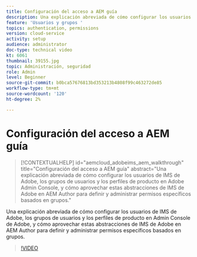 ```yaml
---
title: Configuración del acceso a AEM guía
description: Una explicación abreviada de cómo configurar los usuarios de IMS de Adobe, los grupos de usuarios y los perfiles de producto en Admin Console de Adobe, y cómo aprovechar estas abstracciones de IMS de Adobe en AEM Author para definir y administrar permisos específicos basados en grupos.
feature: 'Usuarios y grupos '
topics: authentication, permissions
version: cloud-service
activity: setup
audience: administrator
doc-type: technical video
kt: 6061
thumbnail: 39155.jpg
topic: Administración, seguridad
role: Admin
level: Beginner
source-git-commit: b0bca57676813bd353213b4808f99c463272de85
workflow-type: tm+mt
source-wordcount: '120'
ht-degree: 2%

---
```



# Configuración del acceso a AEM guía

>[!CONTEXTUALHELP]
>id="aemcloud_adobeims_aem_walkthrough"
>title="Configuración del acceso a AEM guía"
>abstract="Una explicación abreviada de cómo configurar los usuarios de IMS de Adobe, los grupos de usuarios y los perfiles de producto en Adobe Admin Console, y cómo aprovechar estas abstracciones de IMS de Adobe en AEM Author para definir y administrar permisos específicos basados en grupos."

Una explicación abreviada de cómo configurar los usuarios de IMS de Adobe, los grupos de usuarios y los perfiles de producto en Admin Console de Adobe, y cómo aprovechar estas abstracciones de IMS de Adobe en AEM Author para definir y administrar permisos específicos basados en grupos.

>[!VIDEO](https://video.tv.adobe.com/v/39155/?quality=12&learn=on)
